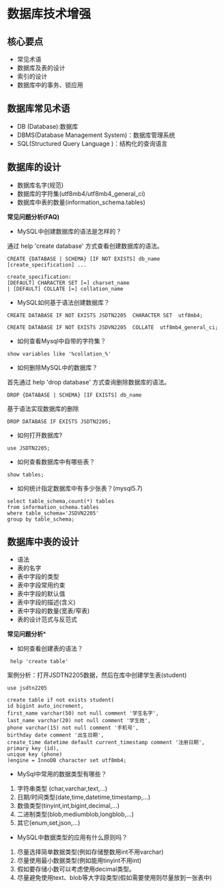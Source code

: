 # 数据库技术增强

## 核心要点

* 常见术语
* 数据库及表的设计
* 索引的设计
* 数据库中的事务、锁应用

## 数据库常见术语

* DB (Database):数据库
* DBMS(Database Management System)：数据库管理系统
* SQL(Structured Query Language )：结构化的查询语言

## 数据库的设计

* 数据库名字(规范)
* 数据库的字符集(utf8mb4/utf8mb4_general_ci)
* 数据库中表的数量(information_schema.tables)

**常见问题分析(FAQ)**

* MySQL中创建数据库的语法是怎样的？

通过 help 'create database' 方式查看创建数据库的语法。

```
CREATE {DATABASE | SCHEMA} [IF NOT EXISTS] db_name
[create_specification] ...

create_specification:
[DEFAULT] CHARACTER SET [=] charset_name
| [DEFAULT] COLLATE [=] collation_name

```

* MySQL如何基于语法创建数据库？

```
CREATE DATABASE IF NOT EXISTS JSDTN2205  CHARACTER SET  utf8mb4;
```
```
CREATE DATABASE IF NOT EXISTS JSDVN2205  COLLATE  utf8mb4_general_ci;
```

* 如何查看Mysql中自带的字符集？

```
show variables like '%collation_%'
```

* 如何删除MySQL中的数据库？

首先通过 help 'drop database' 方式查询删除数据库的语法。

```
DROP {DATABASE | SCHEMA} [IF EXISTS] db_name
```
基于语法实现数据库的删除

```
DROP DATABASE IF EXISTS JSDTN2205;
```

* 如何打开数据库?

```
use JSDTN2205;
```

* 如何查看数据库中有哪些表？

```
show tables;
```

* 如何统计指定数据库中有多少张表？(mysql5.7)

```
select table_schema,count(*) tables
from information_schema.tables
where table_schema='JSDVN2205'
group by table_schema;
```

## 数据库中表的设计

* 语法
* 表的名字
* 表中字段的类型
* 表中字段常用约束
* 表中字段的默认值
* 表中字段的描述(含义)  
* 表中字段的数量(宽表/窄表)
* 表的设计范式与反范式

**常见问题分析***

* 如何查看创建表的语法？

```
 help 'create table'
```

案例分析：打开JSDTN2205数据，然后在库中创建学生表(student)

```
use jsdtn2205
```

```
create table if not exists student(
id bigint auto_increment,
first_name varchar(50) not null comment '学生名字',
last_name varchar(20) not null comment '学生姓',
phone varchar(15) not null comment '手机号',
birthday date comment '出生日期',
create_time datetime default current_timestamp comment '注册日期',
primary key (id),
unique key (phone)
)engine = InnoDB character set utf8mb4;
```

* MySql中常用的数据类型有哪些？

1. 字符串类型 (char,varchar,text,...)
2. 日期/时间类型(date,time,datetime,timestamp,...)
3. 数值类型(tinyint,int,bigint,decimal,...)
4. 二进制类型(blob,mediumblob,longblob,...)
5. 其它(enum,set,json,...)

* MySQL中数据类型的应用有什么原则吗？

1. 尽量选择简单数据类型(例如存储整数用int不用varchar)
2. 尽量使用最小数据类型(例如能用tinyint不用int)
3. 假如要存储小数可以考虑使用decimal类型。
4. 尽量避免使用text、blob等大字段类型(假如需要使用则尽量放到一张表中)

